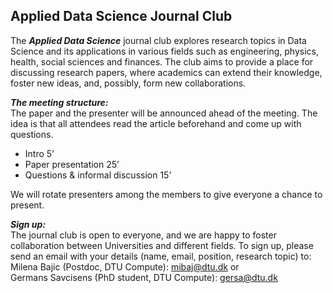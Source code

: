 ## Applied Data Science Journal Club


The **_Applied Data Science_** journal club explores research topics in Data Science and its applications in various fields such as engineering, physics, health, social sciences and finances. The club aims to provide a place for discussing research papers, where academics can extend their knowledge, foster new ideas, and, possibly, form new collaborations. 
 
**_The meeting structure:_**\
The paper and the presenter will be announced ahead of the meeting. The idea is that all attendees read the article beforehand and come up with questions. 
-	Intro 5’ 
-	Paper presentation 25’ 
-	Questions & informal discussion 15’

We will rotate presenters among the members to give everyone a chance to present.  

**_Sign up:_**\
The journal club is open to everyone, and we are happy to foster collaboration between Universities and different fields. To sign up, please send an email with your details (name, email, position, research topic) to:  
Milena Bajic (Postdoc, DTU Compute): <mibaj@dtu.dk> or\
Germans Savcisens (PhD student, DTU Compute): <gersa@dtu.dk>

